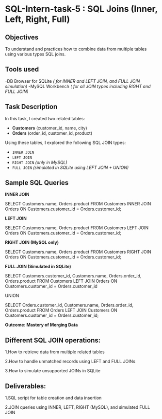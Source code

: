 # SQL-Intern-task-5 : SQL Joins (Inner, Left, Right, Full)

## Objectives 
To understand and practices how to combine data from multiple tables using various types SQL joins.

## Tools used 
-DB Browser for SQLite *( for INNER and LEFT JOIN, and FULL JOIN simulation)*
-MySQL Workbench *( for all JOIN types including RIGHT and FULL JOIN)*

## Task Description

In this task, I created two related tables:
- **Customers** (customer_id, name, city)
- **Orders** (order_id, customer_id, product)

Using these tables, I explored the following SQL JOIN types:
- `INNER JOIN`
- `LEFT JOIN`
- `RIGHT JOIN` *(only in MySQL)*
- `FULL JOIN` *(simulated in SQLite using LEFT JOIN + UNION)*

## Sample SQL Queries

**INNER JOIN**

SELECT Customers.name, Orders.product
FROM Customers
INNER JOIN Orders ON Customers.customer_id = Orders.customer_id;

**LEFT JOIN**

SELECT Customers.name, Orders.product
FROM Customers
LEFT JOIN Orders ON Customers.customer_id = Orders.customer_id;

**RIGHT JOIN (MySQL only)**

SELECT Customers.name, Orders.product
FROM Customers
RIGHT JOIN Orders ON Customers.customer_id = Orders.customer_id;

**FULL JOIN (Simulated in SQLite)**

SELECT Customers.customer_id, Customers.name, Orders.order_id, Orders.product
FROM Customers
LEFT JOIN Orders ON Customers.customer_id = Orders.customer_id

UNION

SELECT Orders.customer_id, Customers.name, Orders.order_id, Orders.product
FROM Orders
LEFT JOIN Customers ON Customers.customer_id = Orders.customer_id;

**Outcome: Mastery of Merging Data**
## Different SQL JOIN operations:

1.How to retrieve data from multiple related tables

2.How to handle unmatched records using LEFT and FULL JOINs

3.How to simulate unsupported JOINs in SQLite

## Deliverables:

1.SQL script for table creation and data insertion

2.JOIN queries using INNER, LEFT, RIGHT (MySQL), and simulated FULL JOIN


